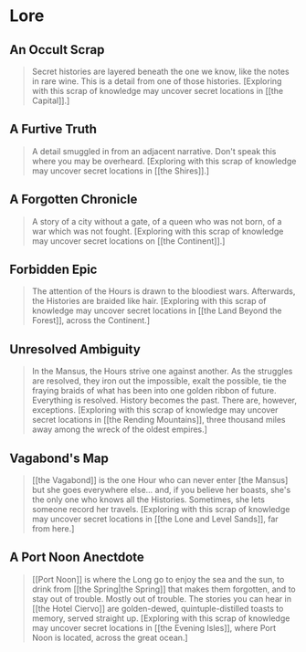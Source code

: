 # Lore
## An Occult Scrap
> Secret histories are layered beneath the one we know, like the notes in rare wine. This is a detail from one of those histories. \[Exploring with this scrap of knowledge may uncover secret locations in [[the Capital]].]
## A Furtive Truth
> A detail smuggled in from an adjacent narrative. Don't speak this where you may be overheard. \[Exploring with this scrap of knowledge may uncover secret locations in [[the Shires]].]
## A Forgotten Chronicle
>A story of a city without a gate, of a queen who was not born, of a war which was not fought. \[Exploring with this scrap of knowledge may uncover secret locations on [[the Continent]].]
## Forbidden Epic
> The attention of the Hours is drawn to the bloodiest wars. Afterwards, the Histories are braided like hair. \[Exploring with this scrap of knowledge may uncover secret locations in [[the Land Beyond the Forest]], across the Continent.]
## Unresolved Ambiguity
> In the Mansus, the Hours strive one against another. As the struggles are resolved, they iron out the impossible, exalt the possible, tie the fraying braids of what has been into one golden ribbon of future. Everything is resolved. History becomes the past. There are, however, exceptions. \[Exploring with this scrap of knowledge may uncover secret locations in [[the Rending Mountains]], three thousand miles away among the wreck of the oldest empires.]
## Vagabond's Map
> [[the Vagabond]] is the one Hour who can never enter [the Mansus] but she goes everywhere else... and, if you believe her boasts, she's the only one who knows all the Histories. Sometimes, she lets someone record her travels. \[Exploring with this scrap of knowledge may uncover secret locations in [[the Lone and Level Sands]], far from here.]
## A Port Noon Anectdote
> [[Port Noon]] is where the Long go to enjoy the sea and the sun, to drink from [[the Spring|the Spring]] that makes them forgotten, and to stay out of trouble. Mostly out of trouble. The stories you can hear in [[the Hotel Ciervo]] are golden-dewed, quintuple-distilled toasts to memory, served straight up. \[Exploring with this scrap of knowledge may uncover secret locations in [[the Evening Isles]], where Port Noon is located, across the great ocean.]